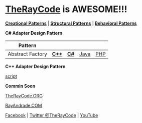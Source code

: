 # [TheRayCode](../../../README.md) is AWESOME!!!

**[Creational Patterns](../../Creational/README.md)** | **[Structural Patterns](../README.md)** | **[Behavioral Patterns](../../Behavioral/README.md)**

**C# Adapter Design Pattern**

|Pattern|   |   |   |   |
|---|---|---|---|---|
| Abstract Factory | [**C++**](../../../CPP/Structural/Adapter/README.md) | [**C#**](../../../Csharp/Structural/Adapter/README.md) | [Java](../../../Java/Structural/Adapter/README.md) | [PHP](../../../PHP/Structural/Adapter/README.md) |

**C++ Adapter Design Pattern**

[script](./script/page01.md)

**Commin Soon**

[TheRayCode.ORG](https://www.TheRayCode.org)

[RayAndrade.COM](https://www.RayAndrade.com)

[Facebook](https://www.facebook.com/TheRayCode/) | [Twitter @TheRayCode](https://www.twitter.com/TheRayCode/) | [YouTube](https://www.youtube.com/TheRayCode/)
